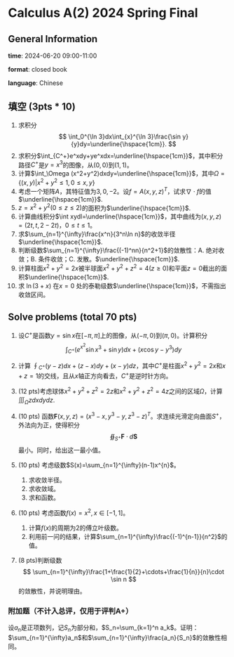 # Calculus A(2) 2024 Spring Final
## General Information
**time**: 2024-06-20 09:00-11:00

**format**: closed book

**language**: Chinese
## 填空 (3pts * 10)
1. 求积分 
    $$
    \int_0^{\ln 3}dx\int_{x}^{\ln 3}\frac{\sin y}{y}dy=\underline{\hspace{1cm}}.
    $$
2. 求积分$\int_{C^+}e^xdy+ye^xdx=\underline{\hspace{1cm}}$，其中积分路径$C^+$是$y=x^3$的图像，从$(0,0)$到$(1,1)$。
3. 计算$\int_\Omega (x^2+y^2)dxdy=\underline{\hspace{1cm}}$，其中$\Omega=\{(x,y)|x^2+y^2\le 1,0\le x,y\}$
4. 考虑一个矩阵$A$，其特征值为$3,0,-2$。设$f=A(x,y,z)^T$，试求$\nabla\cdot f$的值$\underline{\hspace{1cm}}$.
5. $z=x^2+y^2(0\le z\le 2)$的面积为$\underline{\hspace{1cm}}$.
6. 计算曲线积分$\int xydl=\underline{\hspace{1cm}}$，其中曲线为$(x,y,z)=(2t,t,2-2t)$，$0\le t\le 1$。
7. 求$\sum_{n=1}^{\infty}\frac{x^n}{3^n\ln n}$的收敛半径 $\underline{\hspace{1cm}}$.
8. 判断级数$\sum_{n=1}^{\infty}\frac{(-1)^nn}{n^2+1}$的敛散性：A. 绝对收敛；B. 条件收敛；C. 发散。$\underline{\hspace{1cm}}$.
9. 计算柱面$x^2+y^2=2x$被半球面$x^2+y^2+z^2=4(z\ge 0)$和平面$z=0$截出的面积$\underline{\hspace{1cm}}$.
10. 求 $\ln (3+x)$ 在$x=0$ 处的泰勒级数$\underline{\hspace{1cm}}$，不需指出收敛区间。


## Solve problems (total 70 pts)
1. 设$C^+$是函数$y=\sin x$在$[-\pi,\pi]$上的图像，从$(-\pi,0)$到$(\pi,0)$。计算积分
    $$
    \int_{C^+}(e^{x^2}\sin x^3+\sin y)dx+(x\cos y-y^3)dy
    $$
2. 计算 $\oint_{C^+}(y-z)dx+(z-x)dy+(x-y)dz$，其中$C^+$是柱面$x^2+y^2=2x$和$x+z=1$的交线，且从$x$轴正方向看去，$C^+$是逆时针方向。
3. (12 pts)考虑球体$x^2+y^2+z^2=2z$和$x^2+y^2+z^2=4z$之间的区域$\Omega$，计算 $\iiint_{\Omega}zdxdydz$.
4. (10 pts) 函数$\mathbf{F}(x,y,z)=(x^3-x,y^3-y,z^3-z)^T$。求连续光滑定向曲面$S^+$，外法向为正，使得积分
    $$
    \oiint_{S^+}\mathbf{F}\cdot d\mathbf{S}
    $$
    最小。同时，给出这一最小值。
5. (10 pts) 考虑级数$S(x)=\sum_{n=1}^{\infty}(n-1)x^{n}$。
    1. 求收敛半径。
    2. 求收敛域。
    3. 求和函数。
6. (10 pts) 考虑函数$f(x)=x^2,x\in [-1,1]$。
    1. 计算$f(x)$的周期为2的傅立叶级数。
    2. 利用前一问的结果，计算$\sum_{n=1}^{\infty}\frac{(-1)^{n-1}}{n^2}$的值。

7. (8 pts)判断级数
    $$
    \sum_{n=1}^{\infty}\frac{1+\frac{1}{2}+\cdots+\frac{1}{n}}{n}\cdot \sin n
    $$
    的敛散性，并说明理由。

### 附加题（不计入总评，仅用于评判A+）

设$a_n$是正项数列，记$S_n$为部分和，$S_n=\sum_{k=1}^n a_k$。证明：$\sum_{n=1}^{\infty}a_n$和$\sum_{n=1}^{\infty}\frac{a_n}{S_n}$的敛散性相同。